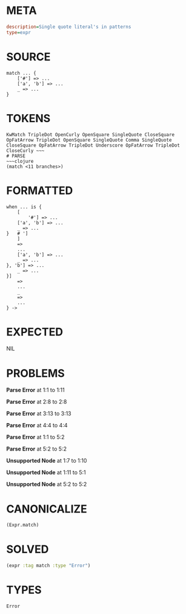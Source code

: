 # META
~~~ini
description=Single quote literal's in patterns
type=expr
~~~
# SOURCE
~~~roc
match ... {
	['#'] => ...
	['a', 'b'] => ...
	_ => ...
}
~~~
# TOKENS
~~~text
KwMatch TripleDot OpenCurly OpenSquare SingleQuote CloseSquare OpFatArrow TripleDot OpenSquare SingleQuote Comma SingleQuote CloseSquare OpFatArrow TripleDot Underscore OpFatArrow TripleDot CloseCurly ~~~
# PARSE
~~~clojure
(match <11 branches>)
~~~
# FORMATTED
~~~roc
when ... is {
	[
		'#'] => ...
	['a', 'b'] => ...
	_ => ...
}	# ']
	]
	=>
	...
	['a', 'b'] => ...
	_ => ...
}, 'b'] => ...
	_ => ...
}]
	=>
	...
	_
	=>
	...
} -> 
~~~
# EXPECTED
NIL
# PROBLEMS
**Parse Error**
at 1:1 to 1:11

**Parse Error**
at 2:8 to 2:8

**Parse Error**
at 3:13 to 3:13

**Parse Error**
at 4:4 to 4:4

**Parse Error**
at 1:1 to 5:2

**Parse Error**
at 5:2 to 5:2

**Unsupported Node**
at 1:7 to 1:10

**Unsupported Node**
at 1:11 to 5:1

**Unsupported Node**
at 5:2 to 5:2

# CANONICALIZE
~~~clojure
(Expr.match)
~~~
# SOLVED
~~~clojure
(expr :tag match :type "Error")
~~~
# TYPES
~~~roc
Error
~~~
